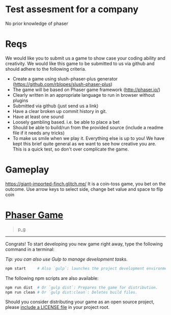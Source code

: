 # Test assesment for a company
No prior knowledge of phaser

# Reqs

We would like you to submit us a game to show case your coding ability and creativity. 
We would like this game to be submitted to us via github and should adhere to the following criteria. 

* Create a game using slush-phaser-plus generator (https://github.com/rblopes/slush-phaser-plus) 
* The game will be based on Phaser game framework (http://phaser.io/) 
* Clearly written in an appropriate language to run in browser without plugins 
* Submitted via github (just send us a link) 
* Have a clear broken up commit history in git. 
* Have at least one sound 
* Loosely gambling based. i.e. be able to place a bet 
* Should be able to build/run from the provided source (include a readme file if it needs any tricks) 
* To make us smile when we play it. 
Everything else is up to you! We have kept this brief quite general as we want to see how creative you are. This is a quick test, so don't over complicate the game. 

# Gameplay
https://giant-imported-finch.glitch.me/
It is a coin-toss game, you bet on the outcome. Use arrow keys to select side, change bet value and space to flip coin

# [Phaser Game](https://example.com/my-game/)

>   p_g

---

Congrats! To start developing you new game right away, type the following command in a terminal:

_Tip: you can also use Gulp to manage development tasks._

```sh
npm start     # Also `gulp`: launches the project development environment.
```

The following npm scripts are also available:

```sh
npm run dist  # Or `gulp dist`: Prepares the game for distribution.
npm run clean # Or `gulp dist:clean`: Deletes build files.
```

Should you consider distributing your game as an open source project, please [include a LICENSE file](http://choosealicense.com/) in your project root.

